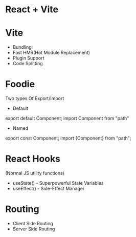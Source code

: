# React + Vite

# Vite
- Bundling
- Fast HMR(Hot Module Replacement)
- Plugin Support
- Code Splitting


# Foodie 

Two types Of Export/Import

- Default

export default Component;
import Component from "path"

- Named

export const Component;
import {Component} from "path";

# React Hooks

(Normal JS utility functions)

- useState() - Superpowerful State Variables
- useEffect() - Side-Effect Manager


# Routing  
- Client Side Routing
- Server Side Routing
